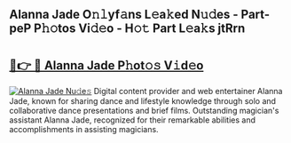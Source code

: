 ## Alanna Jade O𝚗𝚕yf𝚊ns L𝚎a𝚔ed N𝚞𝚍es - Part-peP P𝚑𝚘tos Vi𝚍𝚎o - H𝚘𝚝 Part L𝚎a𝚔s jtRrn

# <h2><a href="http://kf1wdt.oniu.top/?m=Alanna+Jade">🔗👉 🔴 Alanna Jade P𝚑ot𝚘𝚜 V𝚒d𝚎o</a></h2>

[![Alanna Jade Nu𝚍e𝚜](https://i.imgur.com/0qMVB7G.gif)](http://kf1wdt.oniu.top/?m=Alanna+Jade)
Digital content provider and web entertainer Alanna Jade, known for sharing dance and lifestyle knowledge through solo and collaborative dance presentations and brief films. Outstanding magician's assistant Alanna Jade, recognized for their remarkable abilities and accomplishments in assisting magicians.  
